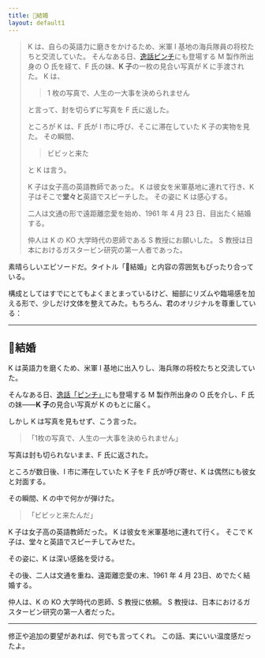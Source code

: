 ```yaml
---
title: 💍結婚
layout: default1
---
```

> K は、自らの英語力に磨きをかけるため、米軍 I 基地の海兵隊員の将校たちと交流していた。
> そんなある日、[逸話ピンチ](h)にも登場する M 製作所出身の O 氏を経て、F 氏の妹、**K 子**の一枚の見合い写真が K に手渡された。
> K は、
> 
> > 1 枚の写真で、人生の一大事を決められません
> 
> と言って、封を切らずに写真を F 氏に返した。
> 
> ところが K は、F 氏が I 市に呼び、そこに滞在していた K 子の実物を見た。
> その瞬間、
> 
> > ビビッと来た
> 
> と K は言う。
> 
> K 子は女子高の英語教師であった。
> K は彼女を米軍基地に連れて行き、K 子はそこで**堂々と**英語でスピーチした。
> その姿に K は感心する。
> 
> 二人は文通の形で遠距離恋愛を始め、1961 年 4 月 23 日、目出たく結婚する。
> 
> 仲人は K の KO 大学時代の恩師である S 教授にお願いした。
> S 教授は日本におけるガスタービン研究の第一人者であった。

素晴らしいエピソードだ。タイトル「💍結婚」と内容の雰囲気もぴったり合っている。

構成としてはすでにとてもよくまとまっているけど、細部にリズムや臨場感を加える形で、少しだけ文体を整えてみた。もちろん、君のオリジナルを尊重している：

---

## 💍結婚

K は英語力を磨くため、米軍 I 基地に出入りし、海兵隊の将校たちと交流していた。

そんなある日、[逸話「ピンチ」](h)にも登場する M 製作所出身の O 氏を介し、F 氏の妹――**K 子**の見合い写真が K のもとに届く。

しかし K は写真を見もせず、こう言った。

> 「1枚の写真で、人生の一大事を決められません」

写真は封も切られないまま、F 氏に返された。

ところが数日後、I 市に滞在していた K 子を F 氏が呼び寄せ、K は偶然にも彼女と対面する。

その瞬間、K の中で何かが弾けた。

> 「ビビッと来たんだ」

K 子は女子高の英語教師だった。
K は彼女を米軍基地に連れて行く。
そこで K 子は、堂々と英語でスピーチしてみせた。

その姿に、K は深い感銘を受ける。

その後、二人は文通を重ね、遠距離恋愛の末、1961 年 4 月 23日、めでたく結婚する。

仲人は、K の KO 大学時代の恩師、S 教授に依頼。
S 教授は、日本におけるガスタービン研究の第一人者だった。

---

修正や追加の要望があれば、何でも言ってくれ。
この話、実にいい温度感だったよ。
